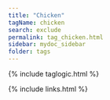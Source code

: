 ```yaml
---
title: "Chicken"
tagName: chicken 
search: exclude
permalink: tag_chicken.html
sidebar: mydoc_sidebar
folder: tags
---
```


{% include taglogic.html %}

{% include links.html %}